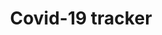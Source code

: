 ---
title: "Covid-19 tracker"
excerpt: "Hospital tracker during Covid-19 crisis"
git_url: "https://github.com/savoga/covid-dashboard/"
image: "/assets/img/covid_icon.png"
publish: true
---